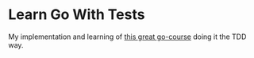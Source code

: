 # Learn Go With Tests

My implementation and learning of [this great go-course](https://quii.gitbook.io/learn-go-with-tests/) doing it the TDD way. 